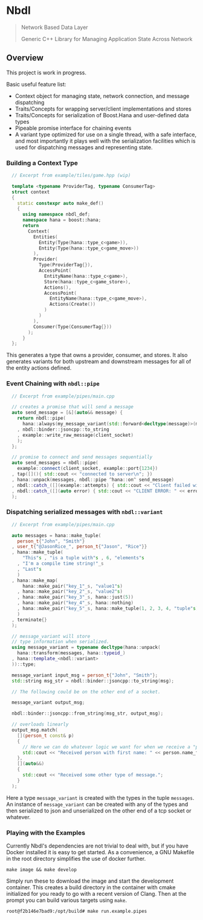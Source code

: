 # Nbdl

>Network Based Data Layer
>
>Generic C++ Library for Managing Application State Across Network 

## Overview

This project is work in progress.

Basic useful feature list:

* Context object for managing state, network connection, and message dispatching
* Traits/Concepts for wrapping server/client implementations and stores
* Traits/Concepts for serialization of Boost.Hana and user-defined data types
* Pipeable promise interface for chaining events
* A variant type optimized for use on a single thread, with a safe interface,
  and most importantly it plays well with the serialization facilities
  which is used for dispatching messages and representing state.

### Building a Context Type

```cpp
  // Excerpt from example/tiles/game.hpp (wip)

  template <typename ProviderTag, typename ConsumerTag>
  struct context
  {
    static constexpr auto make_def()
    {
      using namespace nbdl_def;
      namespace hana = boost::hana;
      return
        Context(
          Entities(
            Entity(Type(hana::type_c<game>)),
            Entity(Type(hana::type_c<game_move>))
          ),
          Provider(
            Type(ProviderTag{}),
            AccessPoint(
              EntityName(hana::type_c<game>),
              Store(hana::type_c<game_store>),
              Actions(),
              AccessPoint(
                EntityName(hana::type_c<game_move>),
                Actions(Create())
              )
            )
          ),
          Consumer(Type(ConsumerTag{}))
        );
      }
  };

```

This generates a type that owns a provider, consumer, and stores. It also generates variants for both upstream and downstream messages for all of the entity actions defined.

### Event Chaining with `nbdl::pipe`

```cpp
  // Excerpt from example/pipes/main.cpp

  // creates a promise that will send a message
  auto send_message = [&](auto&& message) {
    return nbdl::pipe(
      hana::always(my_message_variant(std::forward<decltype(message)>(message)))
    , nbdl::binder::jsoncpp::to_string
    , example::write_raw_message(client_socket)
    );
  };

  // promise to connect and send messages sequentially
  auto send_messages = nbdl::pipe(
    example::connect(client_socket, example::port{1234})
  , tap([](){ std::cout << "connected to server\n"; })
  , hana::unpack(messages, nbdl::pipe ^hana::on^ send_message)
  , nbdl::catch_([](example::attempts) { std::cout << "Client failed with too many attempts.\n"; })
  , nbdl::catch_([](auto error) { std::cout << "CLIENT ERROR: " << error.message() <<'\n'; })
  );
```

### Dispatching serialized messages with `nbdl::variant`

```cpp
  // Excerpt from example/pipes/main.cpp

  auto messages = hana::make_tuple(
    person_t{"John", "Smith"}
  , user_t{"@JasonRice_", person_t{"Jason", "Rice"}}
  , hana::make_tuple(
      "This"s , "is a tuple with"s , 6, "elements"s
    , "I'm a compile time string!"_s
    , "Last"s
    )
  , hana::make_map(
      hana::make_pair("key_1"_s, "value1"s)
    , hana::make_pair("key_2"_s, "value2"s)
    , hana::make_pair("key_3"_s, hana::just(5))
    , hana::make_pair("key_4"_s, hana::nothing)
    , hana::make_pair("key_5"_s, hana::make_tuple(1, 2, 3, 4, "tuple"s))
    )
  , terminate{}
  );

  // message_variant will store
  // type information when serialized.
  using message_variant = typename decltype(hana::unpack(
    hana::transform(messages, hana::typeid_)
  , hana::template_<nbdl::variant>
  ))::type;

  message_variant input_msg = person_t{"John", "Smith"};
  std::string msg_str = nbdl::binder::jsoncpp::to_string(msg);

  // The following could be on the other end of a socket.

  message_variant output_msg;

  nbdl::binder::jsoncpp::from_string(msg_str, output_msg);

  // overloads linearly
  output_msg.match(
    [](person_t const& p)
    {
      // Here we can do whatever logic we want for when we receive a "person".
      std::cout << "Received person with first name: " << person.name_first;
    },
    [](auto&&)
    { 
      std::cout << "Received some other type of message.";
    }
  );
```

Here a type `message_variant` is created with the types in the tuple `messages`.
An instance of `message_variant` can be created with any of the types and then
serialized to json and unserialized on the other end of a tcp socket or whatever.

### Playing with the Examples

Currently Nbdl's dependencies are not trivial to deal with, but if you have Docker installed it is easy to get started. As a convenience, a GNU Makefile in the root directory simplifies the use of docker further.


```
make image && make develop
```

Simply run these to download the image and start the development container. This creates a build directory in the container with cmake initialized for you ready to go with a recent version of Clang. Then at the prompt you can build various targets using `make`.

```
root@f2b146e7bad9:/opt/build# make run.example.pipes
```
